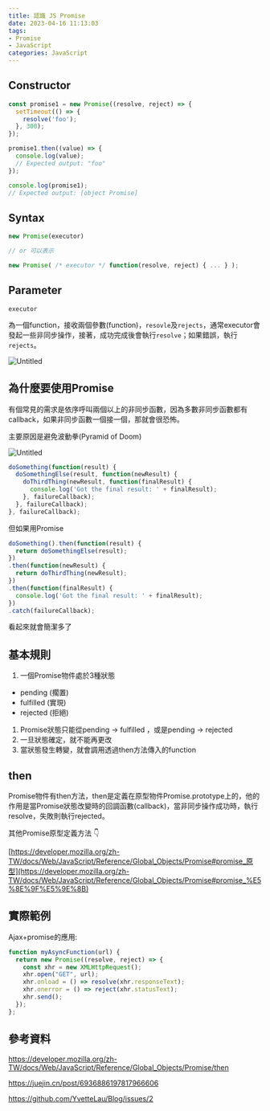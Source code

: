 ```yaml
---
title: 認識 JS Promise
date: 2023-04-16 11:13:03
tags: 
- Promise
- JavaScript
categories: JavaScript
---
```

## C**onstructor**

```jsx
const promise1 = new Promise((resolve, reject) => {
  setTimeout(() => {
    resolve('foo');
  }, 300);
});

promise1.then((value) => {
  console.log(value);
  // Expected output: "foo"
});

console.log(promise1);
// Expected output: [object Promise]
```

## Syntax

```jsx
new Promise(executor) 

// or 可以表示

new Promise( /* executor */ function(resolve, reject) { ... } );
```

## Parameter

`executor`

為一個function，接收兩個參數(function)，`resovle`及`rejects`，通常executor會發起一些非同步操作，接著，成功完成後會執行`resolve`；如果錯誤，執行`rejects`。

![Untitled](1.png)

## 為什麼要使用Promise

有個常見的需求是依序呼叫兩個以上的非同步函數，因為多數非同步函數都有callback，如果非同步函數一個接一個，那就會很恐怖。

主要原因是避免波動拳(Pyramid of Doom)

![Untitled](2.png)

```jsx
doSomething(function(result) {
  doSomethingElse(result, function(newResult) {
    doThirdThing(newResult, function(finalResult) {
      console.log('Got the final result: ' + finalResult);
    }, failureCallback);
  }, failureCallback);
}, failureCallback);
```

但如果用Promise

```jsx
doSomething().then(function(result) {
  return doSomethingElse(result);
})
.then(function(newResult) {
  return doThirdThing(newResult);
})
.then(function(finalResult) {
  console.log('Got the final result: ' + finalResult);
})
.catch(failureCallback);
```

看起來就會簡潔多了

## 基本規則

1. 一個Promise物件處於3種狀態
- pending (擱置)
- fulfilled (實現)
- rejected (拒絕)

1. Promise狀態只能從pending → fulfilled ，或是pending → rejected 
2. 一旦狀態確定，就不能再更改
3. 當狀態發生轉變，就會調用透過then方法傳入的function

## then

Promise物件有then方法，then是定義在原型物件Promise.prototype上的，他的作用是當Promise狀態改變時的回調函數(callback)，當非同步操作成功時，執行resolve，失敗則執行rejected。

其他Promise原型定義方法 👇

[https://developer.mozilla.org/zh-TW/docs/Web/JavaScript/Reference/Global_Objects/Promise#promise_原型](https://developer.mozilla.org/zh-TW/docs/Web/JavaScript/Reference/Global_Objects/Promise#promise_%E5%8E%9F%E5%9E%8B)

## 實際範例

Ajax+promise的應用:

```jsx
function myAsyncFunction(url) {
  return new Promise((resolve, reject) => {
    const xhr = new XMLHttpRequest();
    xhr.open("GET", url);
    xhr.onload = () => resolve(xhr.responseText);
    xhr.onerror = () => reject(xhr.statusText);
    xhr.send();
  });
};
```

## 參考資料

https://developer.mozilla.org/zh-TW/docs/Web/JavaScript/Reference/Global_Objects/Promise/then

https://juejin.cn/post/6936886197817966606

https://github.com/YvetteLau/Blog/issues/2